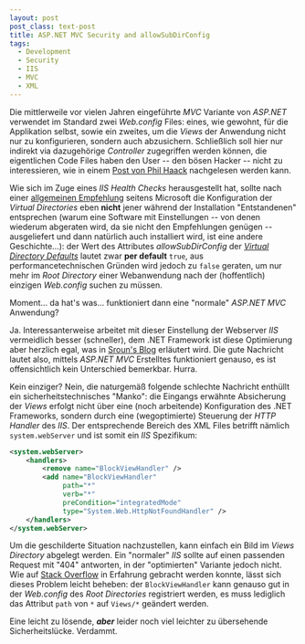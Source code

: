 ```yaml
---
layout: post
post_class: text-post
title: ASP.NET MVC Security and allowSubDirConfig
tags:
  - Development
  - Security
  - IIS
  - MVC
  - XML
---
```

Die mittlerweile vor vielen Jahren eingeführte *MVC* Variante von *ASP.NET* verwendet im Standard zwei *Web.config* Files: eines, wie gewohnt, für die Applikation selbst, sowie ein zweites, um die *Views* der Anwendung nicht nur zu konfigurieren, sondern auch abzusichern. Schließlich soll hier nur indirekt via dazugehörige *Controller* zugegriffen werden können, die eigentlichen Code Files haben den User -- den bösen Hacker -- nicht zu interessieren, wie in einem [Post von Phil Haack][3] nachgelesen werden kann.

Wie sich im Zuge eines *IIS Health Checks* herausgestellt hat, sollte nach einer [allgemeinen Empfehlung][1] seitens Microsoft die Konfiguration der *Virtual Directories* eben **nicht** jener während der Installation "Entstandenen" entsprechen (warum eine Software mit Einstellungen -- von denen wiederum abgeraten wird, da sie nicht den Empfehlungen genügen -- ausgeliefert und dann natürlich auch installiert wird, ist eine andere Geschichte...): der Wert des Attributes *allowSubDirConfig* der [*Virtual Directory Defaults*][2] lautet zwar **per default** `true`, aus performancetechnischen Gründen wird jedoch zu `false` geraten, um nur mehr im *Root Directory* einer Webanwendung nach der (hoffentlich) einzigen *Web.config* suchen zu müssen.

Moment... da hat's was... funktioniert dann eine "normale" *ASP.NET MVC* Anwendung?

Ja. Interessanterweise arbeitet mit dieser Einstellung der Webserver *IIS* vermeidlich besser (schneller), dem .NET Framework ist diese Optimierung aber herzlich egal, was in [Sroun's Blog][4] erläutert wird. Die gute Nachricht lautet also, mittels *ASP.NET MVC* Erstelltes funktioniert genauso, es ist offensichtlich kein Unterschied bemerkbar. Hurra.

Kein einziger? Nein, die naturgemäß folgende schlechte Nachricht enthüllt ein sicherheitstechnisches "Manko": die Eingangs erwähnte Absicherung der *Views* erfolgt nicht über eine (noch arbeitende) Konfiguration des .NET Frameworks, sondern durch eine (wegoptimierte) Steuerung der *HTTP Handler* des *IIS*. Der entsprechende Bereich des XML Files betrifft nämlich `system.webServer` und ist somit ein *IIS* Spezifikum:

```xml
<system.webServer>
    <handlers>
        <remove name="BlockViewHandler" />
        <add name="BlockViewHandler"
             path="*"
             verb="*"
             preCondition="integratedMode"
             type="System.Web.HttpNotFoundHandler" />
    </handlers>
</system.webServer>
```

Um die geschilderte Situation nachzustellen, kann einfach ein Bild im *Views Directory* abgelegt werden. Ein "normaler" *IIS* sollte auf einen passenden Request mit "404" antworten, in der "optimierten" Variante jedoch nicht. Wie auf [Stack Overflow][0] in Erfahrung gebracht werden konnte, lässt sich dieses Problem leicht beheben: der `BlockViewHandler` kann genauso gut in der *Web.config* des *Root Directories* registriert werden, es muss lediglich das Attribut `path` von `*` auf `Views/*` geändert werden.

Eine leicht zu lösende, ***aber*** leider noch viel leichter zu übersehende Sicherheitslücke. Verdammt.


[0]: https://stackoverflow.com/questions/28019590
[1]: https://msdn.microsoft.com/library/windows/hardware/dn529134
[2]: https://www.iis.net/configreference/system.applicationhost/sites/virtualdirectorydefaults
[3]: https://haacked.com/archive/2008/06/25/aspnetmvc-block-view-access.aspx
[4]: https://blogs.msdn.com/b/sroun/archive/2014/11/14/allowsubdirconfig-clarification.aspx
